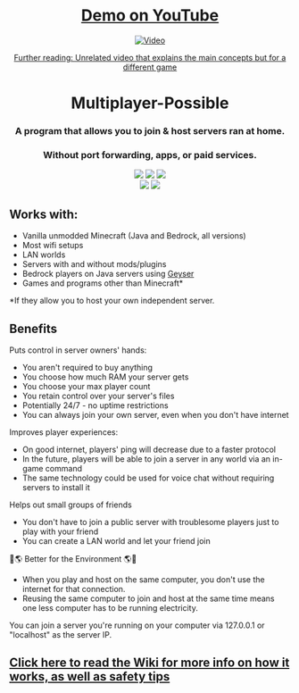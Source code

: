 
<div align="center">

# [Demo on YouTube](http://www.youtube.com/watch?v=tx4jvZCSlXA)

[![Video](https://img.youtube.com/vi/tx4jvZCSlXA/0.jpg)](http://www.youtube.com/watch?v=tx4jvZCSlXA)

[Further reading: Unrelated video that explains the main concepts but for a different game](https://www.youtube.com/watch?v=T9wn1z4FlnA)
  
# Multiplayer-Possible
### A program that allows you to join & host servers ran at home.
### Without port forwarding, apps, or paid services.

<a href="https://discord.gg/exJ3zTjUQU"><img src="https://img.shields.io/discord/1192536813726875789?color=0098DB&label=Discord&logo=discord&logoColor=0098DB"></a>
<a href="https://github.com/DeflectoMC/Multiplayer-Possible/releases"><img src="https://img.shields.io/badge/Latest_Version-2.0.0-blue"></a>
<a href="https://github.com/DeflectoMC/Multiplayer-Possible/releases"><img src="https://img.shields.io/badge/Standalone-Jar_File-yellow"></a><br>
<a href="https://www.tldrlegal.com/license/apache-license-2-0-apache-2-0"><img src="https://img.shields.io/badge/Open_Source-Apache_2.0-green"></a>
<a><img src="https://img.shields.io/badge/Compatible_Servers-Vanilla_%7C_Modded_%7C_Plugins-yellow"></a>

</div>

## Works with:

- Vanilla unmodded Minecraft (Java and Bedrock, all versions)
- Most wifi setups
- LAN worlds
- Servers with and without mods/plugins
- Bedrock players on Java servers using [Geyser](https://github.com/GeyserMC/Geyser)
- Games and programs other than Minecraft*

*If they allow you to host your own independent server.

## Benefits

Puts control in server owners' hands:

- You aren't required to buy anything
- You choose how much RAM your server gets
- You choose your max player count
- You retain control over your server's files
- Potentially 24/7 - no uptime restrictions
- You can always join your own server, even when you don't have internet

Improves player experiences:

- On good internet, players' ping will decrease due to a faster protocol
- In the future, players will be able to join a server in any world via an in-game command
- The same technology could be used for voice chat without requiring servers to install it

Helps out small groups of friends

- You don't have to join a public server with troublesome players just to play with your friend
- You can create a LAN world and let your friend join


💚🌎 Better for the Environment 🌎💚
- When you play and host on the same computer, you don't use the internet for that connection.
- Reusing the same computer to join and host at the same time means one less computer has to be running electricity.

You can join a server you're running on your computer via 127.0.0.1 or "localhost" as the server IP.

## [Click here to read the Wiki for more info on how it works, as well as safety tips](https://github.com/DeflectoMC/Multiplayer-Possible/wiki)
